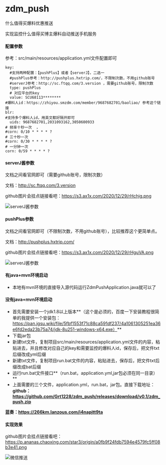 # zdm_push
什么值得买爆料优惠推送

实现监控什么值得买博主爆料自动推送手机服务

#### 配置参数
参考：src/main/resources/application.yml文件配置即可
```
key:
  #支持两种配置：【pushPlus】或者【serverJ】，二选一
  #pushPlus参考：http://pushplus.hxtrip.com/，不限制次数，不用github账号
  #serverJ参考：http://sc.ftqq.com/3.version ，需要github账号，限制次数
  type: pushPlus
  # 对应平台的key
  value: SCU68113********
#爆料人id：https://zhiyou.smzdm.com/member/9687682701/baoliao/ 参考这个链接
blr:
#支持多个爆料人id，用英文都好隔开即可
  uids: 9687682701,2031093162,3050600933
# 频率十秒一次  ，
#corn: 0/10 * * * * ?
# 三十秒一次
#corn: 0/30 * * * * ?
# 一分钟一次
corn: 0/59 * * * * ?
```

#### serverJ酱参数
文档之间看官网即可（需要github账号，限制次数）

文档：http://sc.ftqq.com/3.version

github图片会挂点链接看吧：https://s3.ax1x.com/2020/12/29/rHchjg.png

![serverJ酱参数](https://s3.ax1x.com/2020/12/29/rHchjg.png)

#### pushPlus参数

文档之间看官网即可（不限制次数，不用github账号），比较推荐这个更简单点。

文档：http://pushplus.hxtrip.com/

github图片会挂点链接看吧：https://s3.ax1x.com/2020/12/29/rHguVA.png

![serverJ酱参数](https://s3.ax1x.com/2020/12/29/rHguVA.png)

#### 有java+mvn环境启动

- 本地有mvn环境的直接导入源代码运行ZdmPushApplication.java就可以了

#### 没有java+mvn环境启动

- 首先需要安装一个jdk1.8以上版本**（这个是必须的，百度一下安装教程很简单的我提供一个安装包：https://pan.jgsu.wiki/file/5fbf1553f71c88ca591df237/4a1061305251ea36e6fd2eda23b75a74/jdk-8u251-windows-x64.exe）**
- 下载jar包
- 新建txt文件，复制项目src/main/resources/application.yml文件的内容，粘贴进去，并且修改对应自己的key和需要监控的爆料人id，保存后，把文件txt后缀改成yml后缀
- 新建txt文件，复制项目run.bat文件的内容，粘贴进去，保存后，把文件txt后缀改成bat后缀
- 运行run.bat文件接口**（run.bat，application.yml,jar包必须在同一目录）**
- 上面需要的三个文件，application.yml，run.bat，jar包。直接下载地址：
**github：https://github.com/Grt1228/zdm_push/releases/download/v0.1/zdm_push.zip**

**蓝奏：https://266km.lanzous.com/i4napjtt9ta**


#### 实现效果

github图片会挂点链接看吧：https://p.ananas.chaoxing.com/star3/origin/a0fb9f24fdb7594e4579fc5ff08b3e41.png

![微信推送](https://p.ananas.chaoxing.com/star3/origin/a0fb9f24fdb7594e4579fc5ff08b3e41.png)

